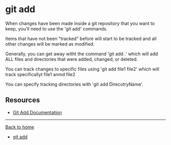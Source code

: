 # git add

When changes have been made inside a git repository that you want to keep, you'll need to use the 'git add' commands.

Items that have not been "tracked" before will start to be tracked and all other changes will be marked as modified.

Generally, you can get away witht the command 'git add .' which will add ALL files and directories that were added, changed, or deleted.

You can track changes to specific files using 'git add file1 file2' which will track specificallyt file1 anmd file2

You can specify tracking directories with 'git add DirecotryName'.

## Resources

- [Git Add Documentation](https://git-scm.com/docs/git-add)

---

[Back to home](../README.md)

- [git add](./Commands/Add.md)

